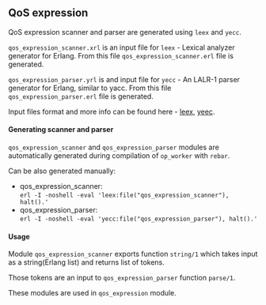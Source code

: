 ## QoS expression 

QoS expression scanner and parser are generated using `leex` and `yecc`.

`qos_expression_scanner.xrl` is an input file for `leex` - Lexical analyzer generator for Erlang. From this file `qos_expression_scanner.erl` file is generated.

`qos_expression_parser.yrl` is and input file for `yecc` - An LALR-1 parser generator for Erlang, similar to yacc. From this file `qos_expression_parser.erl` file is generated. 

Input files format and more info can be found here - [leex](https://erlang.org/doc/man/leex.html), [yeec](https://erlang.org/doc/man/yecc.html).

#### Generating scanner and parser
`qos_expression_scanner` and `qos_expression_parser` modules are automatically generated during compilation of `op_worker` with `rebar`.

Can be also generated manually:
* qos_expression_scanner: \
`erl -I -noshell -eval 'leex:file("qos_expression_scanner"), halt().'`
* qos_expression_parser: \
`erl -I -noshell -eval 'yecc:file("qos_expression_parser"), halt().'` 


#### Usage

Module `qos_expression_scanner` exports function `string/1` which takes input as a string(Erlang list) and returns list of tokens.

Those tokens are an input to `qos_expression_parser` function `parse/1`.

These modules are used in `qos_expression` module.